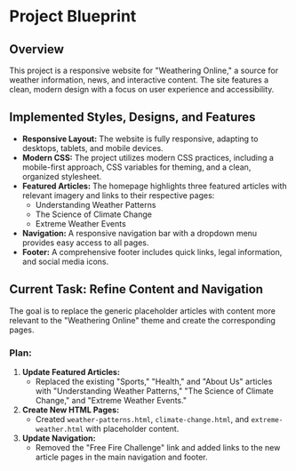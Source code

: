 # Project Blueprint

## Overview

This project is a responsive website for "Weathering Online," a source for weather information, news, and interactive content. The site features a clean, modern design with a focus on user experience and accessibility.

## Implemented Styles, Designs, and Features

*   **Responsive Layout:** The website is fully responsive, adapting to desktops, tablets, and mobile devices.
*   **Modern CSS:** The project utilizes modern CSS practices, including a mobile-first approach, CSS variables for theming, and a clean, organized stylesheet.
*   **Featured Articles:** The homepage highlights three featured articles with relevant imagery and links to their respective pages:
    *   Understanding Weather Patterns
    *   The Science of Climate Change
    *   Extreme Weather Events
*   **Navigation:** A responsive navigation bar with a dropdown menu provides easy access to all pages.
*   **Footer:** A comprehensive footer includes quick links, legal information, and social media icons.

## Current Task: Refine Content and Navigation

The goal is to replace the generic placeholder articles with content more relevant to the "Weathering Online" theme and create the corresponding pages.

### Plan:

1.  **Update Featured Articles:**
    *   Replaced the existing "Sports," "Health," and "About Us" articles with "Understanding Weather Patterns," "The Science of Climate Change," and "Extreme Weather Events."
2.  **Create New HTML Pages:**
    *   Created `weather-patterns.html`, `climate-change.html`, and `extreme-weather.html` with placeholder content.
3.  **Update Navigation:**
    *   Removed the "Free Fire Challenge" link and added links to the new article pages in the main navigation and footer.
